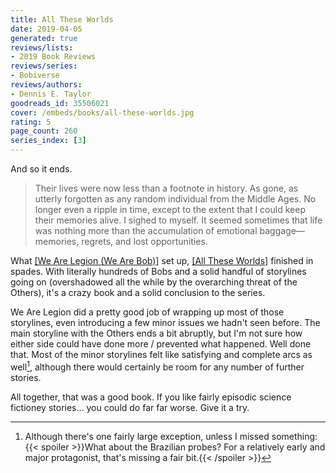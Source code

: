 ```yaml
---
title: All These Worlds
date: 2019-04-05
generated: true
reviews/lists:
- 2019 Book Reviews
reviews/series:
- Bobiverse
reviews/authors:
- Dennis E. Taylor
goodreads_id: 35506021
cover: /embeds/books/all-these-worlds.jpg
rating: 5
page_count: 260
series_index: [3]
---
```

And so it ends.  

> Their lives were now less than a footnote in history. As gone, as utterly forgotten as any random individual from the Middle Ages. No longer even a ripple in time, except to the extent that I could keep their memories alive. I sighed to myself. It seemed sometimes that life was nothing more than the accumulation of emotional baggage—memories, regrets, and lost opportunities.

<!--more-->

What [[We Are Legion (We Are Bob)]]() set up, [[All These Worlds]]() finished in spades. With literally hundreds of Bobs and a solid handful of storylines going on (overshadowed all the while by the overarching threat of the Others), it's a crazy book and a solid conclusion to the series.  

We Are Legion did a pretty good job of wrapping up most of those storylines, even introducing a few minor issues we hadn't seen before. The main storyline with the Others ends a bit abruptly, but I'm not sure how either side could have done more / prevented what happened. Well done that. Most of the minor storylines felt like satisfying and complete arcs as well[^exception], although there would certainly be room for any number of further stories.  

All together, that was a good book. If you like fairly episodic science fictioney stories... you could do far far worse. Give it a try.  

[^exception]: Although there's one fairly large exception, unless I missed something:  {{< spoiler >}}What about the Brazilian probes? For a relatively early and major protagonist, that's missing a fair bit.{{< /spoiler >}}